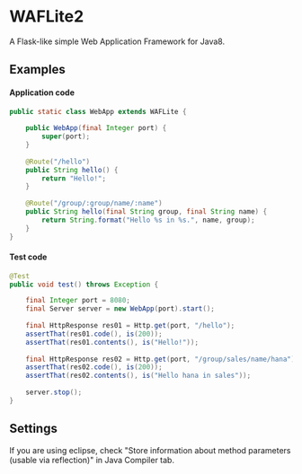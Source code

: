 

# WAFLite2

<!--[![Build Status](https://travis-ci.org/asufana/WAFLite2.svg?branch=master)](https://travis-ci.org/asufana/WAFLite2)-->

A Flask-like simple Web Application Framework for Java8.

## Examples

#### Application code

```java
public static class WebApp extends WAFLite {
    
    public WebApp(final Integer port) {
        super(port);
    }
    
    @Route("/hello")
    public String hello() {
        return "Hello!";
    }
    
    @Route("/group/:group/name/:name")
    public String hello(final String group, final String name) {
        return String.format("Hello %s in %s.", name, group);
    }
}
```

#### Test code

```java
@Test
public void test() throws Exception {

    final Integer port = 8080;
    final Server server = new WebApp(port).start();
    
    final HttpResponse res01 = Http.get(port, "/hello");
    assertThat(res01.code(), is(200));
    assertThat(res01.contents(), is("Hello!"));
    
    final HttpResponse res02 = Http.get(port, "/group/sales/name/hana");
    assertThat(res02.code(), is(200));
    assertThat(res02.contents(), is("Hello hana in sales"));
    
    server.stop();
}
```

## Settings

If you are using eclipse, check "Store information about method parameters (usable via reflection)" in Java Compiler tab.


